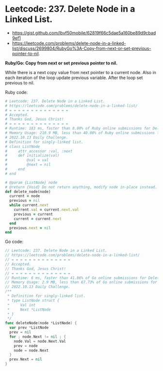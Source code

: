 # Leetcode: 237. Delete Node in a Linked List.

- https://gist.github.com/lbvf50mobile/62819f66c5dae5a160be89d9cbad9ef1
- https://leetcode.com/problems/delete-node-in-a-linked-list/discuss/2699804/RubyGo%3A-Copy-from-next-or-set-previous-pointer-to-nil.

**Ruby/Go: Copy from next or set previous pointer to nil.**

While there is a next copy value from next pointer to a current node. Also in each iteration of the loop update previous variable. After the loop set previous to nil.

Ruby code:
```Ruby
# Leetcode: 237. Delete Node in a Linked List.
# https://leetcode.com/problems/delete-node-in-a-linked-list/
# = = = = = = = = = = = = = =
# Accepted.
# Thanks God, Jesus Christ!
# = = = = = = = = = = = = = =
# Runtime: 183 ms, faster than 8.00% of Ruby online submissions for Delete Node in a Linked List.
# Memory Usage: 210.9 MB, less than 40.00% of Ruby online submissions for Delete Node in a Linked List.
# 2022.10.13 Daily Challenge.
# Definition for singly-linked list.
# class ListNode
#     attr_accessor :val, :next
#     def initialize(val)
#         @val = val
#         @next = nil
#     end
# end

# @param {ListNode} node
# @return {Void} Do not return anything, modify node in-place instead.
def delete_node(node)
  current = node
  previous = nil
  while current.next
    current.val = current.next.val
    previous = current
    current = current.next
  end
  previous.next = nil
end
```
Go code:
```Go
// Leetcode: 237. Delete Node in a Linked List.
// https://leetcode.com/problems/delete-node-in-a-linked-list/
// = = = = = = = = = = = = = =
// Accepted.
// Thanks God, Jesus Christ!
// = = = = = = = = = = = = = =
// Runtime: 6 ms, faster than 41.86% of Go online submissions for Delete Node in a Linked List.
// Memory Usage: 2.9 MB, less than 67.73% of Go online submissions for Delete Node in a Linked List.
// 2022.10.13 Daily Challenge.
/**
 * Definition for singly-linked list.
 * type ListNode struct {
 *     Val int
 *     Next *ListNode
 * }
 */
func deleteNode(node *ListNode) {
  var prev *ListNode
  prev = nil
  for ; node.Next != nil ; {
    node.Val = node.Next.Val
    prev = node
    node = node.Next
  }
  prev.Next = nil
}
```
